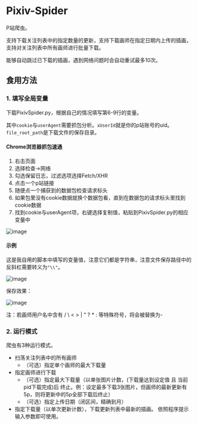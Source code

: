 # Pixiv-Spider
P站爬虫。

支持下载关注列表中的指定数量的更新，支持下载画师在指定日期内上传的插画，支持对关注列表中所有画师进行批量下载。

能够自动跳过已下载的插画，遇到网络问题时会自动重试最多10次。

## 食用方法

### 1. 填写全局变量
下载PixivSpider.py，根据自己的情况填写第6-9行的变量。

其中`cookie`与`userAgent`需要抓包分析。`xUserId`就是你的p站账号的uid。`file_root_path`是下载文件的保存目录。

#### Chrome浏览器抓包速通
1. 右击页面
2. 选择检查->网络
3. 勾选保留日志，过滤选项选择Fetch/XHR
4. 点击一个p站链接
5. 随便点一个捕获到的数据包检查请求标头
6. 如果包里没有cookie数据就换个数据包看，直到在数据包的请求标头里找到cookie数据
7. 找到cookie与userAgent项，右键选择复制值，粘贴到PixivSpider.py的相应变量中

![image](https://user-images.githubusercontent.com/108179220/197403710-d0eb522c-40be-49cd-8ca6-b238a5b0fa2d.png)

#### 示例
这是我自用的脚本中填写的变量值，注意它们都是字符串，注意文件保存路径中的反斜杠需要转义为`"\\"`。

![image](https://user-images.githubusercontent.com/108179220/197404175-01b79216-314d-451e-9e32-e9348ebe986d.png)

保存效果：

![image](https://user-images.githubusercontent.com/108179220/197404638-93e5224c-ac98-4bc8-a4dd-a0b2d4772e0b.png)

注：若画师用户名中含有 / \ < > | " ? \* : 等特殊符号，将会被替换为-

### 2. 运行模式
爬虫有3种运行模式。
- 扫荡关注列表中的所有画师
  + （可选）指定单个画师的最大下载量
- 指定画师进行下载
  + （可选）指定最大下载量（以单张图片计数，(下载量达到设定值 且 当前pid下载完成)后 终止。例：设定最多下载3张图片，但画师的最新更新有5p，则将更新中的5p全部下载后终止）
  + （可选）指定上传日期（闭区间，精确到月）
- 指定下载量（以单次更新计数），下载更新列表中最新的插画。
依照程序提示输入参数即可使用。

